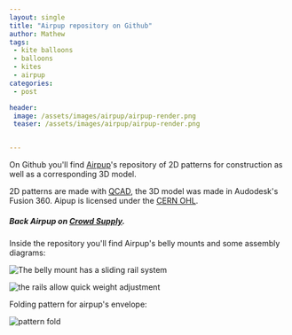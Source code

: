 ```yaml
---
layout: single
title: "Airpup repository on Github"
author: Mathew
tags:
 - kite balloons
 - balloons
 - kites
 - airpup
categories:
 - post

header:
 image: /assets/images/airpup/airpup-render.png
 teaser: /assets/images/airpup/airpup-render.png


---
```



On Github you'll find [Airpup](https://headfullofair.com/tags/airpup)'s repository of 2D patterns for construction as well as a corresponding 3D model.

2D patterns are made with [QCAD](https://qcad.org), the 3D model was made in Audodesk's Fusion 360. Aipup is licensed under the [CERN OHL](https://www.ohwr.org/projects/cernohl/wiki).

##### *Back Airpup on [Crowd Supply](https://www.crowdsupply.com/head-full-of-air/airpup).*

Inside the repository you'll find Airpup's belly mounts and some assembly diagrams:

![The belly mount has a sliding rail system](/assets/images/airpup/round-belly-rails-noted.png)

![the rails allow quick weight adjustment](/assets/images/airpup/airpup-config-wide.jpg)

Folding pattern for airpup's envelope:

![pattern fold](/assets/images/airpup/middle-panel-fold-simple.png)

